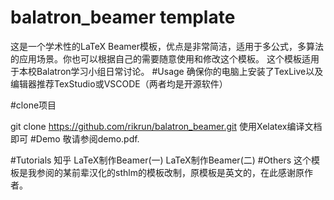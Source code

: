# balatron_beamer template
这是一个学术性的LaTeX Beamer模板，优点是非常简洁，适用于多公式，多算法的应用场景。你也可以根据自己的需要随意使用和修改这个模板。
这个模板适用于本校Balatron学习小组日常讨论。
#Usage
确保你的电脑上安装了TexLive以及编辑器推荐TexStudio或VSCODE（两者均是开源软件）

#clone项目

git clone https://github.com/rikrun/balatron_beamer.git
使用Xelatex编译文档即可
#Demo
敬请参阅demo.pdf.

#Tutorials
知乎
LaTeX制作Beamer(一)
LaTeX制作Beamer(二)
#Others
这个模板是我参阅的某前辈汉化的sthlm的模板改制，原模板是英文的，在此感谢原作者。
